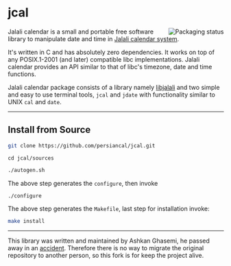 # jcal

<a href="https://repology.org/project/jcal/versions">
    <img src="https://repology.org/badge/vertical-allrepos/jcal.svg" alt="Packaging status" align="right">
</a>

Jalali calendar is a small and portable free software library to manipulate date and time in [Jalali calendar system][jalali-calendar-system].

It's written in C and has absolutely zero dependencies. It works on top of any POSIX.1-2001 (and later) compatible libc implementations. Jalali calendar provides an API similar to that of libc's timezone, date and time functions.

Jalali calendar package consists of a library namely [libjalali][libjalali] and two simple and easy to use terminal tools, `jcal` and `jdate` with functionality similar to UNIX `cal` and `date`.

---

## Install from Source

```bash
git clone https://github.com/persiancal/jcal.git
```

`cd jcal/sources`

```bash
./autogen.sh
```

The above step generates the `configure`, then invoke

```bash
./configure
```

The above step generates the `Makefile`, last step for installation invoke:

```bash
make install
```

---
This library was written and maintained by Ashkan Ghasemi, he passed away in an [accident](https://jadi.net/2017/10/ashkan-ghasemi/).
Therefore there is no way to migrate the original repository to another person, so this fork is for keep the project alive.


[jalali-calendar-system]: https://en.wikipedia.org/wiki/Jalali_calendar
[libjalali]: ./sources/libjalali/jalali.c
